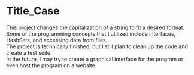 # Title_Case
This project changes the capitalization of a string to fit a desired format.    
Some of the programming concepts that I utilized include interfaces, HashSets, and accessing data from files.    
The project is technically finished, but I still plan to clean up the code and create a test suite.    
In the future, I may try to create a graphical interface for the program or even host the program on a website.
